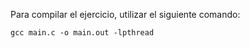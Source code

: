 Para compilar el ejercicio, utilizar el siguiente comando:

```
gcc main.c -o main.out -lpthread
```
